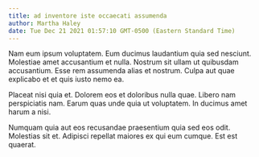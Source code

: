```yaml
---
title: ad inventore iste occaecati assumenda
author: Martha Haley
date: Tue Dec 21 2021 01:57:10 GMT-0500 (Eastern Standard Time)
---
```

Nam eum ipsum voluptatem. Eum ducimus laudantium quia sed nesciunt. Molestiae amet accusantium et nulla. Nostrum sit ullam ut quibusdam accusantium. Esse rem assumenda alias et nostrum. Culpa aut quae explicabo et et quis iusto nemo ea.

 Placeat nisi quia et. Dolorem eos et doloribus nulla quae. Libero nam perspiciatis nam. Earum quas unde quia ut voluptatem. In ducimus amet harum a nisi.

 Numquam quia aut eos recusandae praesentium quia sed eos odit. Molestias sit et. Adipisci repellat maiores ex qui eum cumque. Est est quaerat.